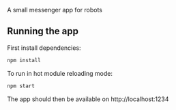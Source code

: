 A small messenger app for robots

## Running the app

First install dependencies:

```sh
npm install
```

To run in hot module reloading mode:

```sh
npm start
```

The app should then be available on http://localhost:1234 
